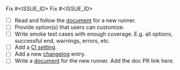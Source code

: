 <!-- (Required) Describe a summary, purpose(s), or background, etc. for this change. -->

<!-- (Optional) Add closing issue ID(s). If no relevant issues, remove this section. -->

Fix #<ISSUE_ID>
Fix #<ISSUE_ID>

<!-- (Optional) If you are adding a new runner, check the following to-do list. Otherwise, remove this section. -->

- [ ] Read and follow the [document](https://github.com/sider/runners/blob/master/docs/how-to-write-a-new-runner.md) for a new runner.
- [ ] Provide option(s) that users can customize.
- [ ] Write smoke test cases with enough coverage. E.g. all options, successful end, warnings, errors, etc.
- [ ] Add a [CI setting](https://github.com/sider/runners/blob/master/.circleci/config.yml).
- [ ] Add a new [changelog](https://github.com/sider/runners/blob/master/CHANGELOG.md) entry.
- [ ] Write a [document](https://github.com/sider/sider-docs) for the new runner. Add the doc PR link here.
